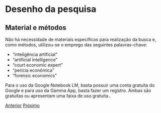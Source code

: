 # Desenho da pesquisa

## Material e métodos

Não há necessidade de materiais específicos para realização da busca e, como métodos, utilizou-se o emprego das seguintes palavras-chave:

- “inteligência artificial”
- “artificial intelligence”
- “court economic expert”
- “perícia econômica”
- “forensic economics”

Para o uso da Google Notebook LM, basta possuir uma conta gratuita do Google e para uso da Gamma App, basta fazer um registro.  Ambas são gratuitas ou apresentam uma faixa de uso gratuita..

[Anterior](procedimento.md)    [Próximo](resultados.md)
